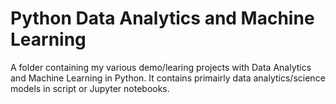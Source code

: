 # Python Data Analytics and Machine Learning

A folder containing my various demo/learing projects with Data Analytics and Machine Learning in Python. It contains primairly data analytics/science models in script or Jupyter notebooks.
